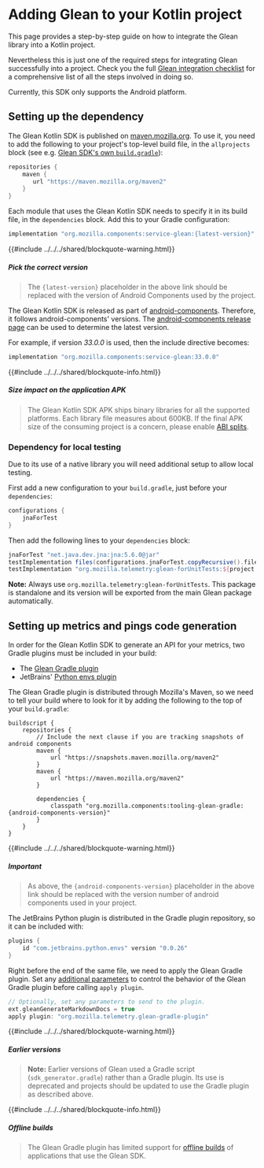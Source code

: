 # Adding Glean to your Kotlin project

This page provides a step-by-step guide on how to integrate the Glean library into a Kotlin project.

Nevertheless this is just one of the required steps for integrating Glean successfully into a project. Check you the full [Glean integration checklist](./index.md) for a comprehensive list of all the steps involved in doing so.

Currently, this SDK only supports the Android platform.

## Setting up the dependency

The Glean Kotlin SDK is published on [maven.mozilla.org](https://maven.mozilla.org/).
To use it, you need to add the following to your project's top-level build file,
in the `allprojects` block (see e.g. [Glean SDK's own `build.gradle`](https://github.com/mozilla/glean/blob/main/build.gradle)):

```Groovy
repositories {
    maven {
       url "https://maven.mozilla.org/maven2"
    }
}
```

Each module that uses the Glean Kotlin SDK needs to specify it in its build file, in the `dependencies` block.
Add this to your Gradle configuration:

```Groovy
implementation "org.mozilla.components:service-glean:{latest-version}"
```

{{#include ../../../shared/blockquote-warning.html}}

##### Pick the correct version

> The `{latest-version}` placeholder in the above link should be replaced with the version of Android Components used by the project.

The Glean Kotlin SDK is released as part of [android-components](https://github.com/mozilla-mobile/firefox-android/tree/main/android-components/). Therefore, it follows android-components' versions.
The [android-components release page](https://github.com/mozilla-mobile/android-components/releases/) can be used to determine the latest version.

For example, if version *33.0.0* is used, then the include directive becomes:

```Groovy
implementation "org.mozilla.components:service-glean:33.0.0"
```

{{#include ../../../shared/blockquote-info.html}}

##### Size impact on the application APK

> The Glean Kotlin SDK APK ships binary libraries for all the supported platforms. Each library file measures about 600KB. If the final APK size of the consuming project is a concern, please enable [ABI splits](https://developer.android.com/studio/build/configure-apk-splits#configure-abi-split).

### Dependency for local testing

Due to its use of a native library you will need additional setup to allow local testing.

First add a new configuration to your `build.gradle`, just before your `dependencies`:

```Groovy
configurations {
    jnaForTest
}
```

Then add the following lines to your `dependencies` block:

```Groovy
jnaForTest "net.java.dev.jna:jna:5.6.0@jar"
testImplementation files(configurations.jnaForTest.copyRecursive().files)
testImplementation "org.mozilla.telemetry:glean-forUnitTests:${project.ext.glean_version}"
```

**Note:** Always use `org.mozilla.telemetry:glean-forUnitTests`.
This package is standalone and its version will be exported from the main Glean package automatically.

## Setting up metrics and pings code generation

In order for the Glean Kotlin SDK to generate an API for your metrics, two Gradle plugins must be included in your build:

- The [Glean Gradle plugin](https://github.com/mozilla/glean/tree/main/gradle-plugin/)
- JetBrains' [Python envs plugin](https://github.com/JetBrains/gradle-python-envs/)

The Glean Gradle plugin is distributed through Mozilla's Maven, so we need to tell your build where to look for it by adding the following to the top of your `build.gradle`:

```
buildscript {
    repositories {
        // Include the next clause if you are tracking snapshots of android components
        maven {
            url "https://snapshots.maven.mozilla.org/maven2"
        }
        maven {
            url "https://maven.mozilla.org/maven2"
        }

        dependencies {
            classpath "org.mozilla.components:tooling-glean-gradle:{android-components-version}"
        }
    }
}
```

{{#include ../../../shared/blockquote-warning.html}}

##### Important

> As above, the `{android-components-version}` placeholder in the above link should be replaced with the version number of android components used in your project.

The JetBrains Python plugin is distributed in the Gradle plugin repository, so it can be included with:

```Groovy
plugins {
    id "com.jetbrains.python.envs" version "0.0.26"
}
```

Right before the end of the same file, we need to apply the Glean Gradle plugin.
Set any [additional parameters](../../language-bindings/android/android-build-configuration-options.md) to control the behavior of the Glean Gradle plugin before calling `apply plugin`.


```Groovy
// Optionally, set any parameters to send to the plugin.
ext.gleanGenerateMarkdownDocs = true
apply plugin: "org.mozilla.telemetry.glean-gradle-plugin"
```

{{#include ../../../shared/blockquote-warning.html}}

##### Earlier versions

> **Note:** Earlier versions of Glean used a Gradle script (`sdk_generator.gradle`) rather than a Gradle plugin. Its use is deprecated and projects should be updated to use the Gradle plugin as described above.

{{#include ../../../shared/blockquote-info.html}}

##### Offline builds

> The Glean Gradle plugin has limited support for [offline builds](../../language-bindings/android/android-offline-builds.md) of applications that use the Glean SDK.
